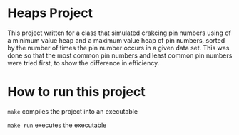 # Heaps Project

This project written for a class that simulated crakcing pin numbers using of a minimum value heap and a maximum value heap of pin numbers, sorted by the number of times the pin number occurs in a given data set. This was done so that the most common pin numbers and least common pin numbers were tried first, to show the difference in efficiency.

# How to run this project

`make` compiles the project into an executable

`make run` executes the executable
